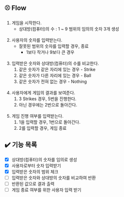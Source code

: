 ## ⚾️ Flow

1. 게임을 시작한다.
   - 상대방(컴퓨터)의 수 : 1 ~ 9 범위의 임의의 숫자 3개 생성
</br></br>
2. 사용자의 숫자를 입력받는다.
   - 잘못된 범위의 숫자를 입력할 경우, 종료
     - 1보다 작거나 9보다 큰 경우
</br></br>
3. 입력받은 숫자와 상대방(컴퓨터)의 수를 비교한다.
   1. 같은 숫자가 같은 자리에 있는 경우 - Strike
   2. 같은 숫자가 다른 자리에 있는 경우 - Ball
   3. 같은 숫자가 전혀 없는 경우 - Nothing
</br></br>
4. 사용자에게 게임의 결과를 보여준다.
   1. 3 Strikes 경우, 5번을 진행한다.
   2. 아닌 경우에는 2번으로 돌아간다.
</br></br>
5. 게임 진행 여부를 입력받는다.
   1. 1을 입력할 경우, 1번으로 돌아간다.
   2. 2를 입력할 경우, 게임 종료

## ✔️ 기능 목록
- [X] 상대방(컴퓨터)의 숫자를 임의로 생성
- [X] 사용자로부터 숫자 입력받기
- [X] 입력받은 숫자의 범위 체크  
- [ ] 입력받은 숫자와 상대방의 숫자를 비교하여 반환
- [ ] 반환된 값으로 결과 출력
- [ ] 게임 종료 여부를 위한 사용자 입력 받기